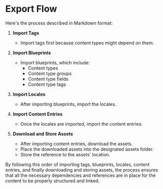 # Export Flow

Here's the process described in Markdown format:

1. **Import Tags**

   - Import tags first because content types might depend on them.

2. **Import Blueprints**

   - Import blueprints, which include:
     - Content types
     - Content type groups
     - Content type fields
     - Content type tags

3. **Import Locales**

   - After importing blueprints, import the locales.

4. **Import Content Entries**

   - Once the locales are imported, import the content entries.

5. **Download and Store Assets**
   - After importing content entries, download the assets.
   - Place the downloaded assets into the designated assets folder.
   - Store the reference to the assets' location.

By following this order of importing tags, blueprints, locales, content entries, and finally downloading and storing assets, the process ensures that all the necessary dependencies and references are in place for the content to be properly structured and linked.
